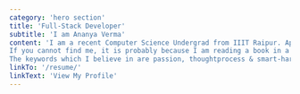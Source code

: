 ```yaml
---
category: 'hero section'
title: 'Full-Stack Developer'
subtitle: 'I am Ananya Verma'
content: 'I am a recent Computer Science Undergrad from IIIT Raipur. Apart from being a technical buff, I am a classical Bharatnatyam dancer (completed VID equivalent to B.Tech degree), painter, try to pour out my thoughts through my writings and currently, trying my hands on guitar.
If you cannot find me, it is probably because I am reading a book in a silent corner, off to exercising & cycling or occupied with thoughts with headphones on, listening to soulful music.
The keywords which I believe in are passion, thoughtprocess & smart-hard work.'
linkTo: '/resume/'
linkText: 'View My Profile'
---
```

